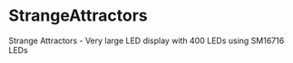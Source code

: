 StrangeAttractors
=================

Strange Attractors - Very large LED display with 400 LEDs using SM16716 LEDs
